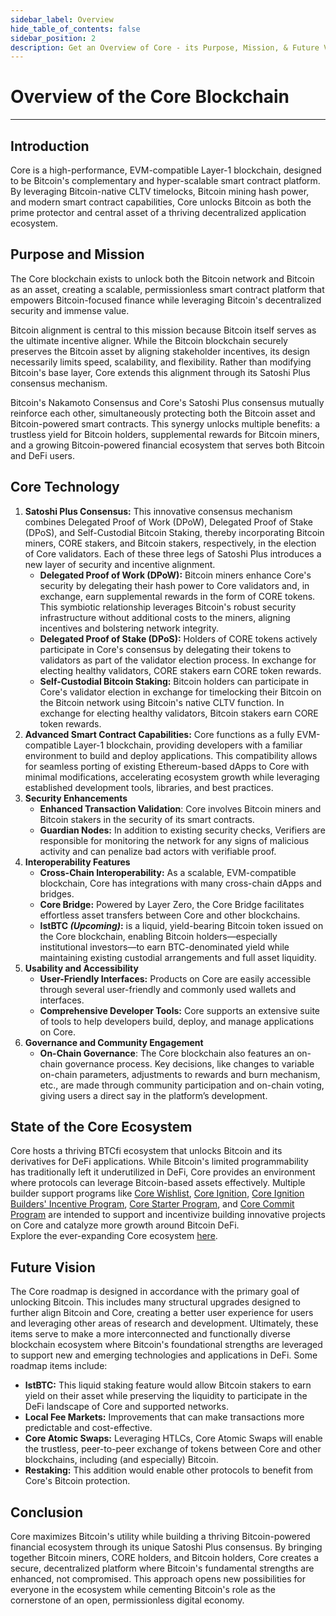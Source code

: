 ```yaml
---
sidebar_label: Overview
hide_table_of_contents: false
sidebar_position: 2
description: Get an Overview of Core - its Purpose, Mission, & Future Vision
---
```



# Overview of the Core Blockchain
---


## Introduction

Core is a high-performance, EVM-compatible Layer-1 blockchain, designed to be Bitcoin's complementary and hyper-scalable smart contract platform. By leveraging Bitcoin-native CLTV timelocks, Bitcoin mining hash power, and modern smart contract capabilities, Core unlocks Bitcoin as both the prime protector and central asset of a thriving decentralized application ecosystem.

## Purpose and Mission

The Core blockchain exists to unlock both the Bitcoin network and Bitcoin as an asset, creating a scalable, permissionless smart contract platform that empowers Bitcoin-focused finance while leveraging Bitcoin's decentralized security and immense value.

Bitcoin alignment is central to this mission because Bitcoin itself serves as the ultimate incentive aligner. While the Bitcoin blockchain securely preserves the Bitcoin asset by aligning stakeholder incentives, its design necessarily limits speed, scalability, and flexibility. Rather than modifying Bitcoin's base layer, Core extends this alignment through its Satoshi Plus consensus mechanism.

Bitcoin's Nakamoto Consensus and Core's Satoshi Plus consensus mutually reinforce each other, simultaneously protecting both the Bitcoin asset and Bitcoin-powered smart contracts. This synergy unlocks multiple benefits: a trustless yield for Bitcoin holders, supplemental rewards for Bitcoin miners, and a growing Bitcoin-powered financial ecosystem that serves both Bitcoin and DeFi users.

## Core Technology

1. **Satoshi Plus Consensus:** This innovative consensus mechanism combines Delegated Proof of Work (DPoW), Delegated Proof of Stake (DPoS), and Self-Custodial Bitcoin Staking, thereby incorporating Bitcoin miners, CORE stakers, and Bitcoin stakers, respectively, in the election of Core validators. Each of these three legs of Satoshi Plus introduces a new layer of security and incentive alignment.  
   * **Delegated Proof of Work (DPoW):** Bitcoin miners enhance Core's security by delegating their hash power to Core validators and, in exchange, earn supplemental rewards in the form of CORE tokens. This symbiotic relationship leverages Bitcoin's robust security infrastructure without additional costs to the miners, aligning incentives and bolstering network integrity.  
   * **Delegated Proof of Stake (DPoS):** Holders of CORE tokens actively participate in Core's consensus by delegating their tokens to validators as part of the validator election process. In exchange for electing healthy validators, CORE stakers earn CORE token rewards. 
   * **Self-Custodial Bitcoin Staking:** Bitcoin holders can participate in Core's validator election in exchange for timelocking their Bitcoin on the Bitcoin network using Bitcoin's native CLTV function. In exchange for electing healthy validators, Bitcoin stakers earn CORE token rewards.
2. **Advanced Smart Contract Capabilities:** Core functions as a fully EVM-compatible Layer-1 blockchain, providing developers with a familiar environment to build and deploy applications. This compatibility allows for seamless porting of existing Ethereum-based dApps to Core with minimal modifications, accelerating ecosystem growth while leveraging established development tools, libraries, and best practices.
3. **Security Enhancements**  
   * **Enhanced Transaction Validation**: Core involves Bitcoin miners and Bitcoin stakers in the security of its smart contracts.  
   * **Guardian Nodes:** In addition to existing security checks, Verifiers are responsible for monitoring the network for any signs of malicious activity and can penalize bad actors with verifiable proof.  
4. **Interoperability Features**  
   * **Cross-Chain Interoperability:** As a scalable, EVM-compatible blockchain, Core has integrations with many cross-chain dApps and bridges.  
   * **Core Bridge:** Powered by Layer Zero, the Core Bridge facilitates effortless asset transfers between Core and other blockchains.  
   * **lstBTC *(Upcoming)*:** is a liquid, yield-bearing Bitcoin token issued on the Core blockchain, enabling Bitcoin holders—especially institutional investors—to earn BTC-denominated yield while maintaining existing custodial arrangements and full asset liquidity.  
5. **Usability and Accessibility**  
   * **User-Friendly Interfaces:** Products on Core are easily accessible through several user-friendly and commonly used wallets and interfaces.
   * **Comprehensive Developer Tools:** Core supports an extensive suite of tools to help developers build, deploy, and manage applications on Core.  
6. **Governance and Community Engagement**  
   * **On-Chain Governance**: The Core blockchain also features an on-chain governance process. Key decisions, like changes to variable on-chain parameters, adjustments to rewards and burn mechanism, etc., are made through community participation and on-chain voting, giving users a direct say in the platform’s development.  

## State of the Core Ecosystem

Core hosts a thriving BTCfi ecosystem that unlocks Bitcoin and its derivatives for DeFi applications. While Bitcoin's limited programmability has traditionally left it underutilized in DeFi, Core provides an environment where protocols can leverage Bitcoin-based assets effectively. Multiple builder support programs like [Core Wishlist](https://github.com/coredao-org/core-community-contributions/blob/main/Core-Wishlist.md), [Core Ignition](https://ignition.coredao.org/), [Core Ignition Builders' Incentive Program](https://coredao.org/initiatives/incentiveprogram), [Core Starter Program](https://coredao.org/initiatives/corestarterprogram), and [Core Commit Program](https://coredao.org/initiatives/commit-program) are intended to support and incentivize building innovative projects on Core and catalyze more growth around Bitcoin DeFi.  
Explore the ever-expanding Core ecosystem [here](https://coredao.org/explore/ecosystem).

## Future Vision

The Core roadmap is designed in accordance with the primary goal of unlocking Bitcoin. This includes many structural upgrades designed to further align Bitcoin and Core, creating a better user experience for users and leveraging other areas of research and development. Ultimately, these items serve to make a more interconnected and functionally diverse blockchain ecosystem where Bitcoin's foundational strengths are leveraged to support new and emerging technologies and applications in DeFi. Some roadmap items include:

* **lstBTC:** This liquid staking feature would allow Bitcoin stakers to earn yield on their asset while preserving the liquidity to participate in the DeFi landscape of Core and supported networks.  
* **Local Fee Markets:** Improvements that can make transactions more predictable and cost-effective. 
* **Core Atomic Swaps:** Leveraging HTLCs, Core Atomic Swaps will enable the trustless, peer-to-peer exchange of tokens between Core and other blockchains, including (and especially) Bitcoin.  
* **Restaking:** This addition would enable other protocols to benefit from Core's Bitcoin protection.

## Conclusion

Core maximizes Bitcoin's utility while building a thriving Bitcoin-powered financial ecosystem through its unique Satoshi Plus consensus. By bringing together Bitcoin miners, CORE holders, and Bitcoin holders, Core creates a secure, decentralized platform where Bitcoin's fundamental strengths are enhanced, not compromised. This approach opens new possibilities for everyone in the ecosystem while cementing Bitcoin's role as the cornerstone of an open, permissionless digital economy.